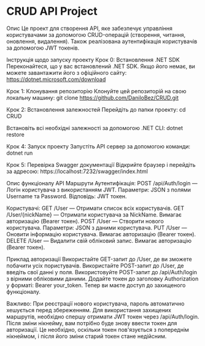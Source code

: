 # CRUD API Project

Опис
Це проект для створення API, яке забезпечує управління користувачами за допомогою CRUD-операцій (створення, читання, оновлення, видалення). Також реалізована аутентифікація користувачів за допомогою JWT токенів.

Інструкція щодо запуску проекту
Крок 0: Встановлення .NET SDK
Переконайтеся, що у вас встановлений .NET SDK. Якщо його немає, ви можете завантажити його з офіційного сайту:
https://dotnet.microsoft.com/download

Крок 1: Клонування репозиторію
Клонуйте цей репозиторій на свою локальну машину:
git clone https://github.com/DaniloBez/CRUD.git

Крок 2: Встановлення залежностей
Перейдіть до папки проекту:
cd CRUD

Встановіть всі необхідні залежності за допомогою .NET CLI:
dotnet restore

Крок 4: Запуск проекту
Запустіть API сервер за допомогою команди:
dotnet run

Крок 5: Перевірка Swagger документації
Відкрийте браузер і перейдіть за адресою:
https://localhost:7232/swagger/index.html


Опис функціоналу API
Маршрути
Аутентифікація:
POST /api/Auth/login — Логін користувача з використанням JWT.
Параметри: JSON з полями Username та Password.
Відповідь: JWT токен.

Користувачі:
GET /User — Отримати список всіх користувачів.
GET /User/{nickName} — Отримати користувача за NickName.
Вимагає авторизацію (Bearer токен).
POST /User — Створити нового користувача.
Параметри: JSON з даними користувача.
PUT /User — Оновити інформацію користувача.
Вимагає авторизацію (Bearer токен).
DELETE /User — Видалити свій обліковий запис.
Вимагає авторизацію (Bearer токен).

Приклад авторизації
Використайте GET-запит до /User, де ви зможете побачити усіх пористувачів.
Використайте POST-запит до /User, де введіть свої данні у поля.
Використовуйте POST-запит до /api/Auth/login з вірними обліковими даними.
Додайте токен до заголовку Authorization у форматі: Bearer your_token.
Тепер ви маєте доступ до захищеного функціоналу.

Важливо:
При реєстрації нового користувача, пароль автоматично хешується перед збереженням.
Для використання захищених маршрутів, необхідно спершу отримати JWT токен через /api/Auth/login.
Після зміни нікнейму, вам потрібно буде знову ввести токен для авторизації. Це необхідно, оскільки токен пов'язується з попереднім нікнеймом, і після його зміни старий токен стане недійсним.
